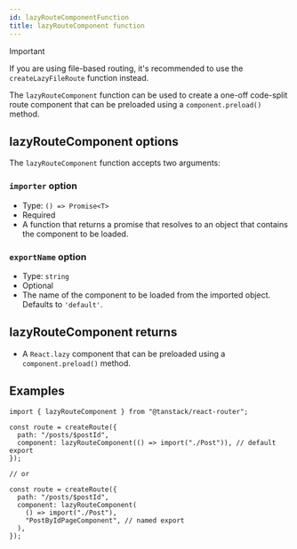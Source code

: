 ```yaml
---
id: lazyRouteComponentFunction
title: lazyRouteComponent function
---
```


> [!IMPORTANT]
> If you are using file-based routing, it's recommended to use the `createLazyFileRoute` function instead.

The `lazyRouteComponent` function can be used to create a one-off code-split route component that can be preloaded using a `component.preload()` method.

## lazyRouteComponent options

The `lazyRouteComponent` function accepts two arguments:

### `importer` option

- Type: `() => Promise<T>`
- Required
- A function that returns a promise that resolves to an object that contains the component to be loaded.

### `exportName` option

- Type: `string`
- Optional
- The name of the component to be loaded from the imported object. Defaults to `'default'`.

## lazyRouteComponent returns

- A `React.lazy` component that can be preloaded using a `component.preload()` method.

## Examples

```tsx
import { lazyRouteComponent } from "@tanstack/react-router";

const route = createRoute({
  path: "/posts/$postId",
  component: lazyRouteComponent(() => import("./Post")), // default export
});

// or

const route = createRoute({
  path: "/posts/$postId",
  component: lazyRouteComponent(
    () => import("./Post"),
    "PostByIdPageComponent", // named export
  ),
});
```
